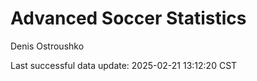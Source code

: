 # Advanced Soccer Statistics
Denis Ostroushko

<!-- gfm -->

Last successful data update: 2025-02-21 13:12:20 CST
